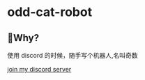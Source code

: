 # odd-cat-robot

## 🤔️Why?

使用 discord 的时候，随手写个机器人,名叫奇数

[join my discord server](https://discord.gg/HWZWXHGR)
